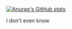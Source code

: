 [![Anurag's GitHub stats](https://github-readme-stats.vercel.app/api?username=BoyPika)](https://github.com/anuraghazra/github-readme-stats)

I don't even know
